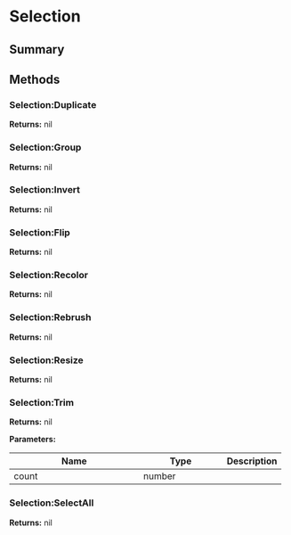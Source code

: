 
# Selection

## Summary






## Methods


### Selection:Duplicate



**Returns:** nil






### Selection:Group



**Returns:** nil






### Selection:Invert



**Returns:** nil






### Selection:Flip



**Returns:** nil






### Selection:Recolor



**Returns:** nil






### Selection:Rebrush



**Returns:** nil






### Selection:Resize



**Returns:** nil






### Selection:Trim



**Returns:** nil


**Parameters:**

<table data-full-width="false">
<thead><tr><th width="217">Name</th><th width="134">Type</th><th>Description</th></tr></thead>
<tbody><tr><td>count</td><td>number</td><td></td></tr></tbody></table>






### Selection:SelectAll



**Returns:** nil






